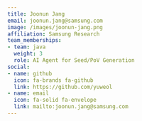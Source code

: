 ```yaml
---
title: Joonun Jang
email: joonun.jang@samsung.com
image: /images/joonun-jang.png
affiliation: Samsung Research
team_memberships:
- team: java
  weight: 3
  role: AI Agent for Seed/PoV Generation
social:
- name: github
  icon: fa-brands fa-github
  link: https://github.com/yuweol
- name: email
  icon: fa-solid fa-envelope
  link: mailto:joonun.jang@samsung.com
---
```



